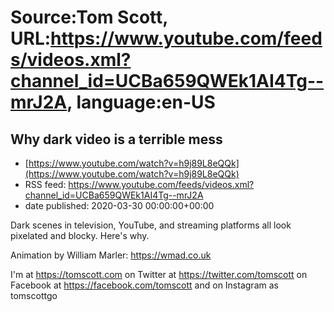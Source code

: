 # Source:Tom Scott, URL:https://www.youtube.com/feeds/videos.xml?channel_id=UCBa659QWEk1AI4Tg--mrJ2A, language:en-US

## Why dark video is a terrible mess
 - [https://www.youtube.com/watch?v=h9j89L8eQQk](https://www.youtube.com/watch?v=h9j89L8eQQk)
 - RSS feed: https://www.youtube.com/feeds/videos.xml?channel_id=UCBa659QWEk1AI4Tg--mrJ2A
 - date published: 2020-03-30 00:00:00+00:00

Dark scenes in television, YouTube, and streaming platforms all look pixelated and blocky. Here's why.

Animation by William Marler: https://wmad.co.uk

I'm at https://tomscott.com
on Twitter at https://twitter.com/tomscott
on Facebook at https://facebook.com/tomscott
and on Instagram as tomscottgo

